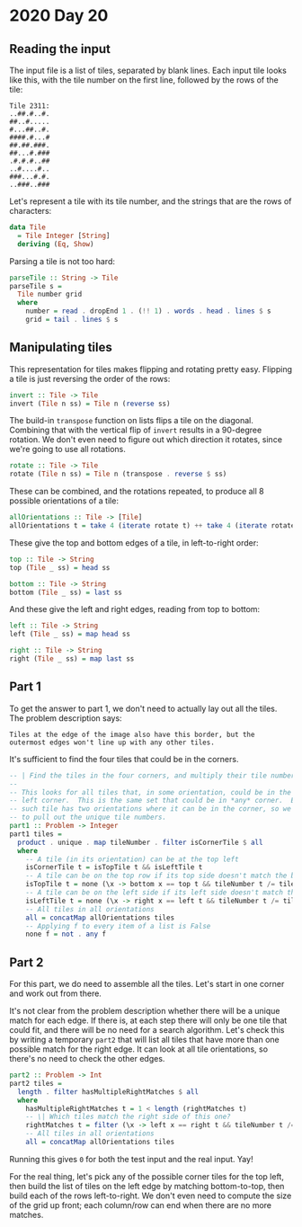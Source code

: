 # 2020 Day 20

## Reading the input

The input file is a list of tiles, separated by blank lines.  Each input tile looks like this, with the tile number on the first line, followed by the rows of the tile:

```
Tile 2311:
..##.#..#.
##..#.....
#...##..#.
####.#...#
##.##.###.
##...#.###
.#.#.#..##
..#....#..
###...#.#.
..###..###
```

Let's represent a tile with its tile number, and the strings that are the rows of characters:

```haskell
data Tile
  = Tile Integer [String]
  deriving (Eq, Show)
```

Parsing a tile is not too hard:

```haskell
parseTile :: String -> Tile
parseTile s =
  Tile number grid
  where
    number = read . dropEnd 1 . (!! 1) . words . head . lines $ s
    grid = tail . lines $ s
```

## Manipulating tiles

This representation for tiles makes flipping and rotating pretty easy.  Flipping a tile is just reversing the order of the rows:

```haskell
invert :: Tile -> Tile
invert (Tile n ss) = Tile n (reverse ss)
```

The build-in `transpose` function on lists flips a tile on the diagonal.  Combining that with the vertical flip of `invert` results in a 90-degree rotation.  We don't even need to figure out which direction it rotates, since we're going to use all rotations.

```haskell
rotate :: Tile -> Tile
rotate (Tile n ss) = Tile n (transpose . reverse $ ss)
```

These can be combined, and the rotations repeated, to produce all 8 possible orientations of a tile:

```haskell
allOrientations :: Tile -> [Tile]
allOrientations t = take 4 (iterate rotate t) ++ take 4 (iterate rotate (invert t))
```

These give the top and bottom edges of a tile, in left-to-right order:

```haskell
top :: Tile -> String
top (Tile _ ss) = head ss

bottom :: Tile -> String
bottom (Tile _ ss) = last ss
```

And these give the left and right edges, reading from top to bottom:

```haskell
left :: Tile -> String
left (Tile _ ss) = map head ss

right :: Tile -> String
right (Tile _ ss) = map last ss
```

## Part 1

To get the answer to part 1, we don't need to actually lay out all the tiles.  The problem description says:

    Tiles at the edge of the image also have this border, but the outermost edges won't line up with any other tiles.

  It's sufficient to find the four tiles that could be in the corners.

```haskell
-- | Find the tiles in the four corners, and multiply their tile numbers. 
--
-- This looks for all tiles that, in some orientation, could be in the top
-- left corner.  This is the same set that could be in *any* corner.  Each 
-- such tile has two orientations where it can be in the corner, so we need
-- to pull out the unique tile numbers.
part1 :: Problem -> Integer
part1 tiles =
  product . unique . map tileNumber . filter isCornerTile $ all
  where
    -- A tile (in its orientation) can be at the top left
    isCornerTile t = isTopTile t && isLeftTile t
    -- A tile can be on the top row if its top side doesn't match the bottom side of any other tile
    isTopTile t = none (\x -> bottom x == top t && tileNumber t /= tileNumber x) all
    -- A tile can be on the left side if its left side doesn't match the right side of any other tile
    isLeftTile t = none (\x -> right x == left t && tileNumber t /= tileNumber x) all
    -- All tiles in all orientations
    all = concatMap allOrientations tiles
    -- Applying f to every item of a list is False
    none f = not . any f
```

## Part 2

For this part, we do need to assemble all the tiles.  Let's start in one corner and work out from there.

It's not clear from the problem description whether there will be a unique match for each edge.  If there is, at each step there will only be one tile that could fit, and there will be no need for a search algorithm.  Let's check this by writing a temporary `part2` that will list all tiles that have more than one possible match for the right edge.  It can look at all tile orientations, so there's no need to check the other edges.

```haskell
part2 :: Problem -> Int
part2 tiles =
  length . filter hasMultipleRightMatches $ all
  where
    hasMultipleRightMatches t = 1 < length (rightMatches t)
    -- \| Which tiles match the right side of this one?
    rightMatches t = filter (\x -> left x == right t && tileNumber t /= tileNumber x) all
    -- All tiles in all orientations
    all = concatMap allOrientations tiles
```

Running this gives `0` for both the test input and the real input.  Yay!

For the real thing, let's pick any of the possible corner tiles for the top left, then build the list of tiles on the left edge by matching bottom-to-top, then build each of the rows left-to-right.  We don't even need to compute the size of the grid up front; each column/row can end when there are no more matches.


